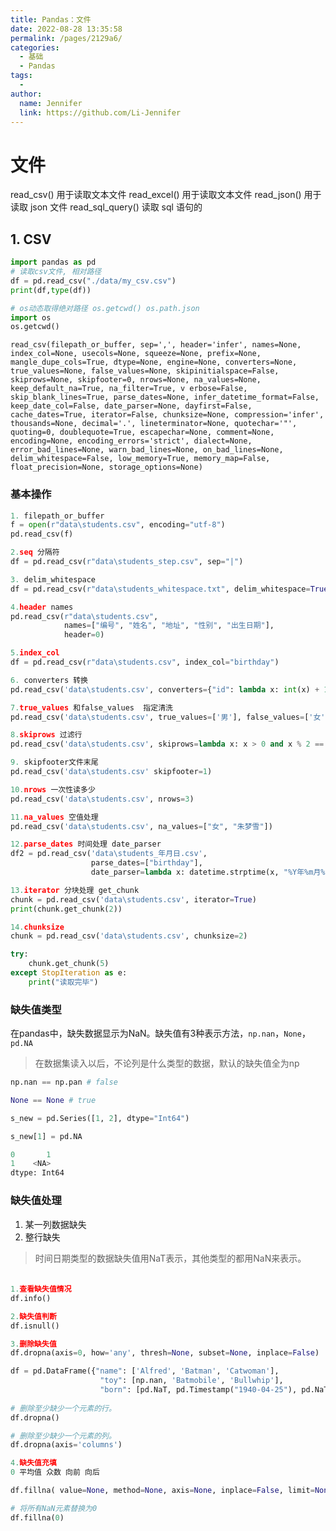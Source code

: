 ```yaml
---
title: Pandas：文件
date: 2022-08-28 13:35:58
permalink: /pages/2129a6/
categories:
  - 基础
  - Pandas
tags:
  - 
author: 
  name: Jennifer
  link: https://github.com/Li-Jennifer
---
```

# 文件
read_csv() 用于读取文本文件
read_excel() 用于读取文本文件
read_json() 用于读取 json 文件
read_sql_query() 读取 sql 语句的
## 1. CSV
```python
import pandas as pd
# 读取csv文件, 相对路径
df = pd.read_csv("./data/my_csv.csv")
print(df,type(df))

# os动态取得绝对路径 os.getcwd() os.path.json
import os
os.getcwd()
```
`read_csv(filepath_or_buffer, sep=',', header='infer', names=None, index_col=None, usecols=None, squeeze=None, prefix=None, mangle_dupe_cols=True, dtype=None, engine=None, converters=None, true_values=None, false_values=None, skipinitialspace=False, skiprows=None, skipfooter=0, nrows=None, na_values=None, keep_default_na=True, na_filter=True, v erbose=False, skip_blank_lines=True, parse_dates=None, infer_datetime_format=False, keep_date_col=False, date_parser=None, dayfirst=False, cache_dates=True, iterator=False, chunksize=None, compression='infer', thousands=None, decimal='.', lineterminator=None, quotechar='"', quoting=0, doublequote=True, escapechar=None, comment=None, encoding=None, encoding_errors='strict', dialect=None, error_bad_lines=None, warn_bad_lines=None, on_bad_lines=None, delim_whitespace=False, low_memory=True, memory_map=False, float_precision=None, storage_options=None)`

### 基本操作
```python
1. filepath_or_buffer
f = open(r"data\students.csv", encoding="utf-8")
pd.read_csv(f)

2.seq 分隔符
df = pd.read_csv(r"data\students_step.csv", sep="|")

3. delim_whitespace
df = pd.read_csv(r"data\students_whitespace.txt", delim_whitespace=True)

4.header names
pd.read_csv(r"data\students.csv",
            names=["编号", "姓名", "地址", "性别", "出生日期"],
            header=0)

5.index_col
df = pd.read_csv(r"data\students.csv", index_col="birthday")

6. converters 转换
pd.read_csv('data\students.csv', converters={"id": lambda x: int(x) + 10})

7.true_values 和false_values  指定清洗
pd.read_csv('data\students.csv', true_values=['男'], false_values=['女'])

8.skiprows 过滤行
pd.read_csv('data\students.csv', skiprows=lambda x: x > 0 and x % 2 == 0)

9. skipfooter文件末尾
pd.read_csv('data\students.csv' skipfooter=1)

10.nrows 一次性读多少
pd.read_csv('data\students.csv', nrows=3)

11.na_values 空值处理
pd.read_csv('data\students.csv', na_values=["女", "朱梦雪"])

12.parse_dates 时间处理 date_parser
df2 = pd.read_csv('data\students_年月日.csv', 
                  parse_dates=["birthday"],
                  date_parser=lambda x: datetime.strptime(x, "%Y年%m月%d日"))

13.iterator 分块处理 get_chunk
chunk = pd.read_csv('data\students.csv', iterator=True)
print(chunk.get_chunk(2))

14.chunksize 
chunk = pd.read_csv('data\students.csv', chunksize=2)

try:
    chunk.get_chunk(5)
except StopIteration as e:
    print("读取完毕")

```

### 缺失值类型
在pandas中，缺失数据显示为NaN。缺失值有3种表示方法，`np.nan`，`None`，`pd.NA`
>在数据集读入以后，不论列是什么类型的数据，默认的缺失值全为np
```python
np.nan == np.pan # false

None == None # true

s_new = pd.Series([1, 2], dtype="Int64")

s_new[1] = pd.NA

0       1
1    <NA>
dtype: Int64
```
### 缺失值处理
1. 某一列数据缺失
2. 整行缺失
>时间日期类型的数据缺失值用NaT表示，其他类型的都用NaN来表示。

#### 
```python

1.查看缺失值情况
df.info()

2.缺失值判断
df.isnull()

3.删除缺失值
df.dropna(axis=0, how='any', thresh=None, subset=None, inplace=False)

df = pd.DataFrame({"name": ['Alfred', 'Batman', 'Catwoman'],
                    "toy": [np.nan, 'Batmobile', 'Bullwhip'],
                    "born": [pd.NaT, pd.Timestamp("1940-04-25"), pd.NaT]})
                    
# 删除至少缺少一个元素的行。
df.dropna()

# 删除至少缺少一个元素的列。 
df.dropna(axis='columns')

4.缺失值充填
0 平均值 众数 向前 向后

df.fillna( value=None, method=None, axis=None, inplace=False, limit=None, downcast=None, )

# 将所有NaN元素替换为0
df.fillna(0)
```